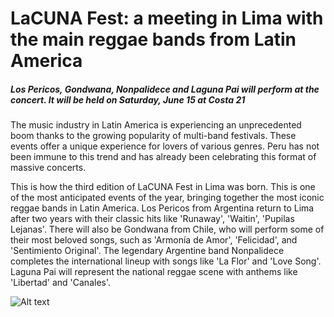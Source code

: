 # LaCUNA Fest: a meeting in Lima with the main reggae bands from Latin America
##### Los Pericos, Gondwana, Nonpalidece and Laguna Pai will perform at the concert. It will be held on Saturday, June 15 at Costa 21

The music industry in Latin America is experiencing an unprecedented boom thanks to the growing popularity of multi-band festivals. These events offer a unique experience for lovers of various genres. Peru has not been immune to this trend and has already been celebrating this format of massive concerts.

This is how the third edition of LaCUNA Fest in Lima was born. This is one of the most anticipated events of the year, bringing together the most iconic reggae bands in Latin America. Los Pericos from Argentina return to Lima after two years with their classic hits like 'Runaway', 'Waitin', 'Pupilas Lejanas'. There will also be Gondwana from Chile, who will perform some of their most beloved songs, such as 'Armonía de Amor', 'Felicidad', and 'Sentimiento Original'. The legendary Argentine band Nonpalidece completes the international lineup with songs like 'La Flor' and 'Love Song'. Laguna Pai will represent the national reggae scene with anthems like 'Libertad' and 'Canales'.

![Alt text](https://portal.andina.pe/EDPfotografia/Thumbnail/2014/06/21/000250179W.jpg)